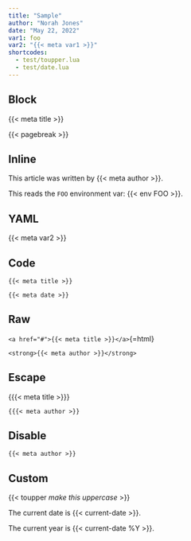 ```yaml
---
title: "Sample"
author: "Norah Jones"
date: "May 22, 2022"
var1: foo
var2: "{{< meta var1 >}}"
shortcodes:
  - test/toupper.lua
  - test/date.lua
---
```


## Block 

{{< meta title >}}

{{< pagebreak >}}


## Inline

This article was written by {{< meta author >}}.

This reads the `FOO` environment var: {{< env FOO >}}.

## YAML

{{< meta var2 >}}

## Code

`{{< meta title >}}`

```
{{< meta date >}}
```

## Raw

`<a href="#">{{< meta title >}}</a>`{=html}


```{=html}
<strong>{{< meta author >}}</strong>
```

## Escape

{{{< meta title >}}}

```
{{{< meta author >}}
```

## Disable

```{shortcodes="false"}
{{< meta author >}}
```

## Custom 

{{< toupper _make this uppercase_ >}}

The current date is {{< current-date >}}.

The current year is {{< current-date %Y >}}.

